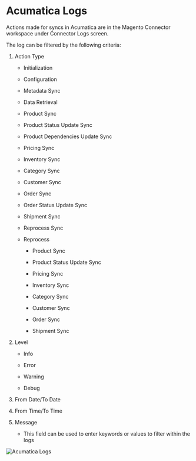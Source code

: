 # Acumatica Logs

Actions made for syncs in Acumatica are in the Magento Connector workspace under Connector Logs screen.

The log can be filtered by the following criteria:

1. Action Type

	* Initialization

	* Configuration

	* Metadata Sync

	* Data Retrieval

	* Product Sync

	* Product Status Update Sync

	* Product Dependencies Update Sync

	* Pricing Sync

	* Inventory Sync

	* Category Sync

	* Customer Sync

	* Order Sync

	* Order Status Update Sync

	* Shipment Sync

	* Reprocess Sync

	* Reprocess

		 - Product Sync

		 - Product Status Update Sync

		 - Pricing Sync

		 - Inventory Sync

		 - Category Sync

		 - Customer Sync

		 - Order Sync

		 - Shipment Sync


2. Level

	* Info

	* Error

	* Warning

	* Debug

3. From Date/To Date

4. From Time/To Time

5. Message

	* This field can be used to enter keywords or values to filter within the logs

 ![Acumatica Logs](/acumatica-logs.png)